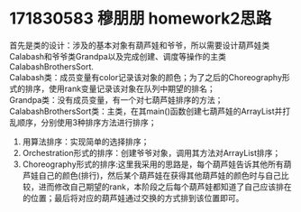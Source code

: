 # 171830583 穆朋朋 homework2思路
首先是类的设计：涉及的基本对象有葫芦娃和爷爷，所以需要设计葫芦娃类Calabash和爷爷类Grandpa以及完成创建、调度等操作的主类CalabashBrothersSort.  
Calabash类：成员变量有color记录该对象的颜色；为了之后的Choreography形式的排序，使用rank变量记录该对象在队列中期望的排名；  
Grandpa类：没有成员变量，有一个对七葫芦娃排序的方法；  
CalabashBrothersSort类：主类，在其main()函数创建七葫芦娃的ArrayList并打乱顺序，分别使用3种排序方法进行排序；  

1. 用算法排序：实现简单的选择排序；
2. Orchestration形式的排序：创建爷爷对象，调用其方法对ArrayList排序；
3. Choreography形式的排序:这里我采用的思路是，每个葫芦娃告诉其他所有葫芦娃自己的颜色(排行)，然后某个葫芦娃在获得其他葫芦娃的颜色时与自己比较，进而修改自己期望的rank，本阶段之后每个葫芦娃都知道了自己应该排在的位置；最后将对应的葫芦娃通过交换的方式排到该位置即可。